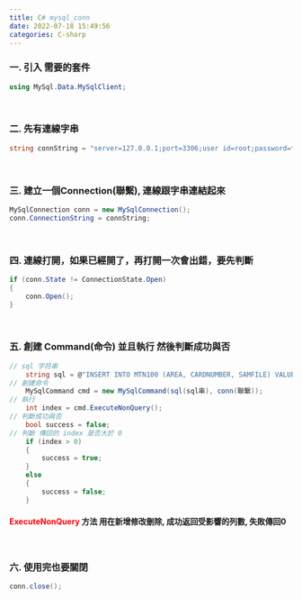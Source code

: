 ```yaml
---
title: C# mysql_conn
date: 2022-07-18 15:49:56
categories: C-sharp
---
```


### 一.  引入 需要的套件

```C#
using MySql.Data.MySqlClient;
```

<br>

### 二.  先有連線字串

```C#
string connString = "server=127.0.0.1;port=3306;user id=root;password=***;database=mvctest;charset=utf8;";
```

<br>

### 三.  建立一個Connection(聯繫), 連線跟字串連結起來

```C#
MySqlConnection conn = new MySqlConnection();
conn.ConnectionString = connString;
```

<br>

### 四.  連線打開，如果已經開了，再打開一次會出錯，要先判斷

```C#
if (conn.State != ConnectionState.Open)
{
	conn.Open();
}
```

<br>

### 五.  創建 Command(命令) 並且執行 然後判斷成功與否

```C#
// sql 字符串 
	string sql = @"INSERT INTO MTN100 (AREA, CARDNUMBER, SAMFILE) VALUES ("SA", "0936050029001000000266", file)
// 創建命令 
	MySqlCommand cmd = new MySqlCommand(sql(sql串), conn(聯繫)); 
// 執行 
	int index = cmd.ExecuteNonQuery(); 
// 判斷成功與否
	bool success = false;
// 判斷 傳回的 index 是否大於 0
	if (index > 0)
	{
		success = true;
	}
	else
	{
		success = false;
	}
```

#### <span style="color:red">ExecuteNonQuery</span> 方法 用在新增修改刪除, 成功返回受影響的列數, 失敗傳回0

<br>

### 六.  使用完也要關閉

```C#
conn.close();
```